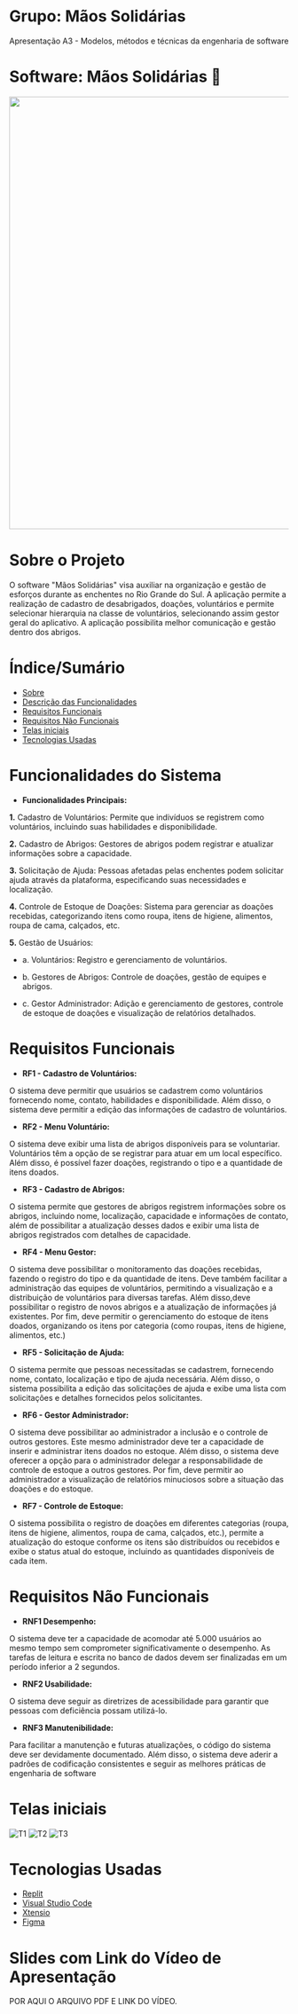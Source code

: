 # Grupo: Mãos Solidárias
Apresentação A3 - Modelos, métodos e técnicas da engenharia de software 


# Software: Mãos Solidárias 🤝
<img src= "https://github.com/SrPedron/maos-solidarias/assets/132299155/30d99877-3665-4449-a64a-4bbdb5258811" width="780"/>

# Sobre o Projeto

O software "Mãos Solidárias" visa auxiliar na organização e gestão de esforços durante as enchentes no Rio Grande do Sul. A aplicação permite a realização de cadastro de desabrigados, doações, voluntários e permite selecionar hierarquia na classe de voluntários, selecionando assim gestor geral do aplicativo. A aplicação possibilita melhor comunicação e gestão dentro dos abrigos.


# Índice/Sumário

* [Sobre](#sobre-o-projeto)
* [Descrição das Funcionalidades](#funcionalidades-do-sistema)
* [Requisitos Funcionais](#requisitos-funcionais)
* [Requisitos Não Funcionais](#requisitos-não-funcionais)
* [Telas iniciais](#telas-iniciais)
* [Tecnologias Usadas](#tecnologias-usadas)

# Funcionalidades do Sistema

- **Funcionalidades Principais:**

**1.** Cadastro de Voluntários: Permite que indivíduos se registrem como voluntários,
incluindo suas habilidades e disponibilidade.

**2.** Cadastro de Abrigos: Gestores de abrigos podem registrar e atualizar informações
sobre a capacidade.

**3.** Solicitação de Ajuda: Pessoas afetadas pelas enchentes podem solicitar ajuda
através da plataforma, especificando suas necessidades e localização.

**4.** Controle de Estoque de Doações: Sistema para gerenciar as doações recebidas,
categorizando itens como roupa, itens de higiene, alimentos, roupa de cama,
calçados, etc.

**5.** Gestão de Usuários:

- a. Voluntários: Registro e gerenciamento de voluntários.

- b. Gestores de Abrigos: Controle de doações, gestão de equipes e abrigos.

- c. Gestor Administrador: Adição e gerenciamento de gestores, controle de
    estoque de doações e visualização de relatórios detalhados.

# Requisitos Funcionais 

- **RF1 - Cadastro de Voluntários:**

O sistema deve permitir que usuários se cadastrem como voluntários fornecendo nome, contato, habilidades e disponibilidade. Além disso, o sistema deve permitir a edição das informações de cadastro de voluntários.



- **RF2 - Menu Voluntário:**

O sistema deve exibir uma lista de abrigos disponíveis para se voluntariar. Voluntários têm a opção de se registrar para atuar em um local específico. Além disso, é possível fazer doações, registrando o tipo e a quantidade de itens doados.

- **RF3 - Cadastro de Abrigos:**

O sistema permite que gestores de abrigos registrem informações sobre os abrigos, incluindo nome, localização, capacidade e informações de contato, além de possibilitar a atualização desses dados e exibir uma lista de abrigos registrados com detalhes de capacidade.

- **RF4 - Menu Gestor:**

O sistema deve possibilitar o monitoramento das doações recebidas, fazendo o registro do tipo e da quantidade de itens. Deve também facilitar a administração das equipes de voluntários, permitindo a visualização e a distribuição de voluntários para diversas tarefas. Além disso,deve possibilitar o registro de novos abrigos e a atualização de informações já existentes. Por fim, deve permitir o gerenciamento do estoque de itens doados, organizando os itens por categoria (como roupas, itens de higiene, alimentos, etc.)

- **RF5 - Solicitação de Ajuda:**

O sistema permite que pessoas necessitadas se cadastrem, fornecendo nome, contato, localização e tipo de ajuda necessária. Além disso, o sistema possibilita a edição das solicitações de ajuda e exibe uma lista com solicitações e detalhes fornecidos pelos solicitantes.

- **RF6 - Gestor Administrador:**

O sistema deve possibilitar ao administrador a inclusão e o controle de outros gestores. Este mesmo administrador deve ter a capacidade de inserir e administrar itens doados no estoque. Além disso, o sistema deve oferecer a opção para o administrador delegar a responsabilidade de controle de estoque a outros gestores. Por fim, deve permitir ao administrador a visualização de relatórios minuciosos sobre a situação das doações e do estoque.

- **RF7 - Controle de Estoque:**

O sistema possibilita o registro de doações em diferentes categorias (roupa, itens de higiene, alimentos, roupa de cama, calçados, etc.), permite a atualização do estoque conforme os itens são distribuídos ou recebidos e exibe o status atual do estoque, incluindo as quantidades disponíveis de cada item.

# Requisitos Não Funcionais

- **RNF1 Desempenho:**
 
O sistema deve ter a capacidade de acomodar até 5.000 usuários ao mesmo tempo sem comprometer significativamente o desempenho. As tarefas de leitura e escrita no banco de dados devem ser finalizadas em um período inferior a 2 segundos.

- **RNF2 Usabilidade:**

O sistema deve seguir as diretrizes de acessibilidade para garantir que
pessoas com deficiência possam utilizá-lo.

- **RNF3 Manutenibilidade:**

Para facilitar a manutenção e futuras atualizações, o código do sistema deve ser devidamente documentado. Além disso, o sistema deve aderir a padrões de codificação consistentes e seguir as melhores práticas de engenharia de software

# Telas iniciais
![T1](https://github.com/SrPedron/maos-solidarias/assets/132299155/bc553e8c-3521-40f0-8772-72d9bc1329ef)
![T2](https://github.com/SrPedron/maos-solidarias/assets/132299155/3ab6938e-5537-49fe-8e9b-4fc8e1e24012) 
![T3](https://github.com/SrPedron/maos-solidarias/assets/132299155/5024677a-8610-47b3-b927-6bb12b410d63)


# Tecnologias Usadas

- [Replit](https://replit.com/)
- [Visual Studio Code](https://vscode.dev/)
- [Xtensio](https://xtensio.com/)
- [Figma](https://www.figma.com/) 


# Slides com Link do Vídeo de Apresentação

POR AQUI O ARQUIVO PDF E LINK DO VÍDEO.
